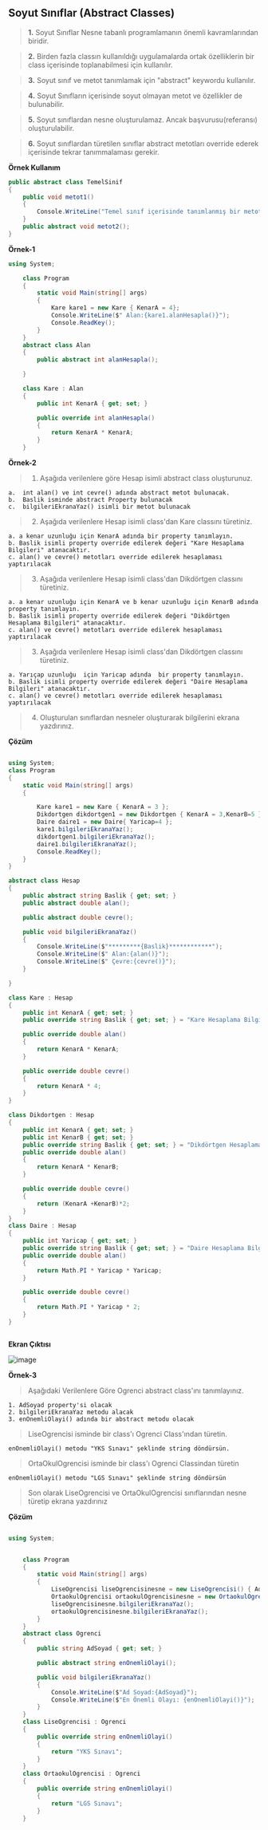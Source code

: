 ## Soyut Sınıflar (Abstract Classes) ##
> __1.__ Soyut  Sınıflar Nesne tabanlı programlamanın  önemli kavramlarından biridir. 

> __2.__ Birden fazla classın kullanıldığı uygulamalarda ortak özelliklerin bir class içerisinde toplanabilmesi için kullanılır.

> __3.__ Soyut sınıf ve metot tanımlamak için "abstract" keywordu kullanılır.

> __4.__ Soyut Sınıfların içerisinde soyut olmayan metot ve özellikler de bulunabilir.

> __5.__ Soyut sınıflardan nesne oluşturulamaz. Ancak başvurusu(referansı) oluşturulabilir.

> __6.__ Soyut sınıflardan türetilen sınıflar abstract metotları override ederek içerisinde tekrar tanımmalaması gerekir.

**Örnek Kullanım**

````csharp 
public abstract class TemelSinif
{
    public void metot1()
    {
        Console.WriteLine("Temel sınıf içerisinde tanımlanmış bir metot");
    }
    public abstract void metot2();
}
````
**Örnek-1**
```csharp
using System;

    class Program
    {
        static void Main(string[] args)
        {
            Kare kare1 = new Kare { KenarA = 4};
            Console.WriteLine($" Alan:{kare1.alanHesapla()}");
            Console.ReadKey();
        }
    }
    abstract class Alan
    {
        public abstract int alanHesapla();

    }

    class Kare : Alan
    {
        public int KenarA { get; set; }

        public override int alanHesapla()
        {
            return KenarA * KenarA;
        }
    }


```

**Örnek-2**
> 1. Aşağıda verilenlere göre Hesap isimli abstract class oluşturunuz.


    a.  int alan() ve int cevre() adında abstract metot bulunacak.
    b.  Baslik isminde abstract Property bulunacak
    c.  bilgileriEkranaYaz() isimli bir metot bulunacak
    
> 2. Aşağıda verilenlere Hesap isimli class'dan Kare classını türetiniz.

    a. a kenar uzunluğu için KenarA adında bir property tanımlayın.
    b. Baslik isimli property override edilerek değeri "Kare Hesaplama Bilgileri" atanacaktır.
    c. alan() ve cevre() metotları override edilerek hesaplaması yaptırılacak
    
> 3. Aşağıda verilenlere Hesap isimli class'dan Dikdörtgen classını türetiniz.

    a. a kenar uzunluğu için KenarA ve b kenar uzunluğu için KenarB adında  property tanımlayın.
    b. Baslik isimli property override edilerek değeri "Dikdörtgen Hesaplama Bilgileri" atanacaktır.
    c. alan() ve cevre() metotları override edilerek hesaplaması yaptırılacak
  
> 3. Aşağıda verilenlere Hesap isimli class'dan  Dikdörtgen  classını türetiniz.

    a. Yarıçap uzunluğu  için Yaricap adında  bir property tanımlayın.
    b. Baslik isimli property override edilerek değeri "Daire Hesaplama Bilgileri" atanacaktır.
    c. alan() ve cevre() metotları override edilerek hesaplaması yaptırılacak

> 4. Oluşturulan sınıflardan nesneler oluşturarak bilgilerini ekrana yazdırınız.

**Çözüm**

```csharp

using System;
class Program
{
    static void Main(string[] args)
    {

        Kare kare1 = new Kare { KenarA = 3 };
        Dikdortgen dikdortgen1 = new Dikdortgen { KenarA = 3,KenarB=5 };
        Daire daire1 = new Daire{ Yaricap=4 };
        kare1.bilgileriEkranaYaz();
        dikdortgen1.bilgileriEkranaYaz();
        daire1.bilgileriEkranaYaz();
        Console.ReadKey();
    }
}

abstract class Hesap
{
    public abstract string Baslik { get; set; }
    public abstract double alan();

    public abstract double cevre();

    public void bilgileriEkranaYaz()
    {
        Console.WriteLine($"*********{Baslik}************");
        Console.WriteLine($" Alan:{alan()}");
        Console.WriteLine($" Çevre:{cevre()}");
    }

}

class Kare : Hesap
{
    public int KenarA { get; set; }
    public override string Baslik { get; set; } = "Kare Hesaplama Bilgileri";

    public override double alan()
    {
        return KenarA * KenarA;
    }

    public override double cevre()
    {
        return KenarA * 4;
    }
}

class Dikdortgen : Hesap
{
    public int KenarA { get; set; }
    public int KenarB { get; set; }
    public override string Baslik { get; set; } = "Dikdörtgen Hesaplama Bilgileri";
    public override double alan()
    {
        return KenarA * KenarB;
    }

    public override double cevre()
    {
        return (KenarA +KenarB)*2;
    }
}
class Daire : Hesap
{
    public int Yaricap { get; set; }
    public override string Baslik { get; set; } = "Daire Hesaplama Bilgileri";
    public override double alan()
    {
        return Math.PI * Yaricap * Yaricap;
    }

    public override double cevre()
    {
        return Math.PI * Yaricap * 2;
    }
}



```

**Ekran Çıktısı**

![image](https://user-images.githubusercontent.com/28144917/146509550-b2c68678-7778-4654-89fb-0bd871a544ac.png)


**Örnek-3**

> Aşağıdaki Verilenlere Göre Ogrenci abstract class'ını tanımlayınız.

    1. AdSoyad property'si olacak
    2. bilgileriEkranaYaz metodu alacak
    3. enOnemliOlayi() adında bir abstract metodu olacak
    
> LiseOgrencisi isminde bir class'ı Ogrenci Class'ından türetin.
    
    enOnemliOlayi() metodu "YKS Sınavı" şeklinde string döndürsün.
    
> OrtaOkulOgrencisi isminde bir class'ı Ogrenci Classindan türetin
    
    enOnemliOlayi() metodu "LGS Sınavı" şeklinde string döndürsün
    
> Son olarak LiseOgrencisi ve  OrtaOkulOgrencisi  sınıflarından nesne türetip ekrana yazdırınız

**Çözüm**

```csharp

using System;


    class Program
    {
        static void Main(string[] args)
        {
            LiseOgrencisi liseOgrencisinesne = new LiseOgrencisi() { AdSoyad = "Ali AYDIN" };
            OrtaokulOgrencisi ortaokulOgrencisinesne = new OrtaokulOgrencisi() { AdSoyad = "Mehmet AKIN" };
            liseOgrencisinesne.bilgileriEkranaYaz();
            ortaokulOgrencisinesne.bilgileriEkranaYaz();
        }
    }
    abstract class Ogrenci
    {
        public string AdSoyad { get; set; }

        public abstract string enOnemliOlayi();

        public void bilgileriEkranaYaz()
        {
            Console.WriteLine($"Ad Soyad:{AdSoyad}");
            Console.WriteLine($"En Önemli Olayı: {enOnemliOlayi()}");
        }
    }
    class LiseOgrencisi : Ogrenci
    {
        public override string enOnemliOlayi()
        {
            return "YKS Sınavı";
        }
    }
    class OrtaokulOgrencisi : Ogrenci
    {
        public override string enOnemliOlayi()
        {
            return "LGS Sınavı";
        }
    }

```
